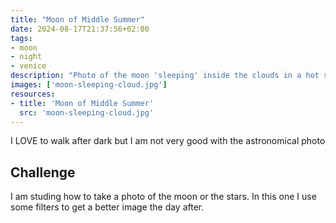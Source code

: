 ```yaml
---
title: "Moon of Middle Summer"
date: 2024-08-17T21:37:56+02:00
tags:
- moon
- night
- venice
description: "Photo of the moon 'sleeping' inside the clouds in a hot summer night in Venice"
images: ['moon-sleeping-cloud.jpg']
resources:
- title: 'Moon of Middle Summer'
  src: 'moon-sleeping-cloud.jpg'
---
```


I LOVE to walk after dark but I am not very good with the astronomical photo

## Challenge

I am studing how to take a photo of the moon or the stars. 
In this one I use some filters to get a better image the day after.
